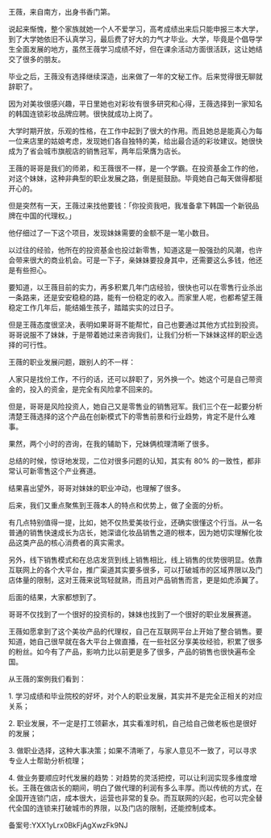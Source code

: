 王薇，来自南方，出身书香门第。

说起来惭愧，整个家族就她一个人不爱学习，高考成绩出来后只能申报三本大学，到了大学她依旧不认真学习，最后费了好大的力气才毕业。大学，毕竟是个倡导学生全面发展的地方，虽然王薇学习成绩不好，但在课余活动方面很活跃，这让她结交了很多的朋友。

毕业之后，王薇没有选择继续深造，出来做了一年的文秘工作。后来觉得很无聊就辞职了。

因为对美妆很感兴趣，平日里她也对彩妆有很多研究和心得，王薇选择到一家知名的韩国连锁彩妆品牌应聘。很快就成功上岗了。

大学时期开放，乐观的性格，在工作中起到了很大的作用。而且她总是能真心为每一位来店里的姑娘考虑，发现她们各自独特的美，给出最合适的彩妆建议。她很快成为了省会城市旗舰店的销售冠军，两年后荣膺为店长。

王薇的哥哥是我们的师弟，和王薇很不一样，是一个学霸。在投资基金工作的他，对这个妹妹，这种非典型的职业发展之路，倒是挺鼓励。毕竟她自己每天做得都挺开心的。

但是突然有一天，王薇过来找他要钱：「你投资我吧，我准备拿下韩国一个新锐品牌在中国的代理权。」

他仔细过了一下这个项目，发现妹妹需要的金额不是一笔小数目。

以过往的经验，他所在的投资基金也投过新零售，知道这是一股强劲的风潮，也许会带来很大的商业机会。可是一下子，亲妹妹要投身其中，还需要这么多钱，他还是有些担心。

要知道，以王薇目前的实力，再多积累几年门店经验，很快也可以在零售行业杀出一条路来，还是安安稳稳的路，能有一份稳定的收入。而家里人呢，也都希望王薇稳定工作几年后，能结婚生孩子，踏踏实实的过日子。

但是王薇态度很坚决，表明如果哥哥不能帮忙，自己也要通过其他方式拉到投资。哥哥说服不了妹妹，于是带着她过来咨询我们，让我们分析一下妹妹这样的职业选择的可行性。

王薇的职业发展问题，跟别人的不一样：

人家只是找份工作，不行的话，还可以辞职了，另外换一个。她这个可是自己带资金的，投入的资金，是完全有风险拿不回来的。

但是，哥哥是风险投资人，她自己又是零售业的销售冠军。我们三个在一起要分析清楚王薇选择的这个产品在创新模式下的零售前景和行业趋势，肯定不是什么难事。

果然，两个小时的咨询，在我的辅助下，兄妹俩梳理清晰了很多。

总结的时候，惊讶地发现，二位对很多问题的认知，其实有 80\% 的一致性，都非常认可新零售这个产业赛道。

结果喜出望外，哥哥对妹妹的职业冲动，也理解了很多。

后来，我们又重点聚焦到王薇本人的特点和优势上，做了全面的分析。

有几点特别值得一提，比如，她不仅热爱美妆行业，还确实很懂这个行当。从一名普通的销售快速成长为店长，她深谙化妆品销售之道的根本，因为她切实理解化妆品这类产品的核心消费者的真实需求。

另外，线下销售模式和在总店发货到线上销售相比，线上销售的优势很明显。依靠互联网上的各个大平台，推广渠道其实要多很多，可以打破城市的区域界限以及门店体量的限制，这对王薇来说驾轻就熟，而且对产品销售而言，更是如虎添翼了。

后面的结果，大家都想到了。

哥哥不仅找到了一个很好的投资标的，妹妹也找到了一个很好的职业发展赛道。

王薇如愿拿到了这个美妆产品的代理权，自己在互联网平台上开始了整合销售。要知道，她自己很早就在各大平台上做直播，在一些社区分享美妆经验，积累了很多的粉丝。如今有了产品，影响力比以前更是多了很多，产品的销售也很快遍布全国。

从王薇的案例我们看到：

1\. 学习成绩和毕业院校的好坏，对个人的职业发展，其实并不是完全正相关的对应关系；

2\. 职业发展，不一定是打工领薪水，其实看准时机，自己给自己做老板也是很好的发展；

3\. 做职业选择，这种大事决策；如果不清晰了，与家人意见不一致了，可以寻求专业人士帮助分析梳理；

4\. 做业务要顺应时代发展的趋势：对趋势的灵活把控，可以让利润实现多维度增长。王薇在做店长的期间，明白了做代理的利润有多么丰厚。而以传统的方式，在全国开连锁门店，成本很大，运营也非常的复杂。而互联网的兴起，也可以完全替代全国的连锁来打破城市的界限，以及门店的限制，还能控制成本。

备案号:YXX1yLrx0BkFjAgXwzFk9NJ